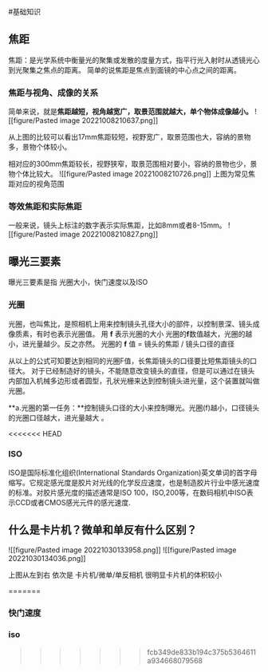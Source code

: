 #基础知识

## 焦距

焦距：是光学系统中衡量光的聚集或发散的度量方式，指平行光入射时从透镜光心到光聚集之焦点的距离。
简单的说焦距是焦点到面镜的中心点之间的距离。
### **焦距与视角、成像的关系**

简单来说，就是**焦距越短，视角越宽广，取景范围就越大，单个物体成像越小。**
![[figure/Pasted image 20221008210637.png]]

从上图的比较可以看出17mm焦距较短，视野宽广，取景范围也大，容纳的景物多，景物个体较小。

相对应的300mm焦距较长，视野狭窄，取景范围相对要小，容纳的景物也少，景物个体比较大。
![[figure/Pasted image 20221008210726.png]]
上图为常见焦距对应的视角范围

### **等效焦距和实际焦距**

一般来说，镜头上标注的数字表示实际焦距，比如8mm或者8-15mm。
![[figure/Pasted image 20221008210827.png]]


## 曝光三要素

曝光三要素是指 光圈大小，快门速度以及ISO

### 光圈
光圈，也叫焦比，是照相机上用来控制镜头孔径大小的部件，以控制景深、镜头成像质素，有时也表示光圈值。
用 **f** 表示光圈的大小
光圈的**f**数值越大，光圈的越小，进光量越少。反之亦然。
光圈的 **f** 值 = 镜头的焦距 / 镜头口径的直径

从以上的公式可知要达到相同的光圈F值，长焦距镜头的口径要比短焦距镜头的口径大。
对于已经制造好的镜头，不能随意改变镜头的直径，但是可以通过在镜头内部加入机械多边形或者圆型，孔状光栅来达到控制镜头进光量，这个装置就叫做光圈。

**a.光圈的第一任务：**控制镜头口径的大小来控制曝光。光圈(f)越小，口径镜头的光圈口径越大，进光量越大 。


<<<<<<< HEAD
### ISO
ISO是国际标准化组织(International Standards Organization)英文单词的首字母缩写。它规定感光度是胶片对光线的化学反应速度，也是制造胶片行业中感光速度的标准。对胶片感光度的描述通常是ISO 100，ISO,200等，在数码相机中ISO表示CCD或者CMOS感光元件的感光速度.



## 什么是卡片机？微单和单反有什么区别？

![[figure/Pasted image 20221030133958.png]]
![[figure/Pasted image 20221030134036.png]]

上图从左到右 依次是 卡片机/微单/单反相机
很明显卡片机的体积较小


=======

### 快门速度


### iso
>>>>>>> fcb349de833b194c375b5364611a934668079568
